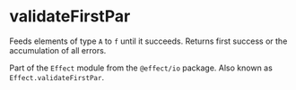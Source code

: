 # validateFirstPar

Feeds elements of type `A` to `f` until it succeeds. Returns first success
or the accumulation of all errors.

Part of the `Effect` module from the `@effect/io` package. Also known as `Effect.validateFirstPar`.
